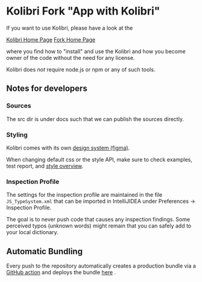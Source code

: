 
# Kolibri Fork "App with Kolibri"

If you want to use Kolibri, please have a look at the  

[Kolibri Home Page](https://webengineering-fhnw.github.io/Kolibri/index.html)
[Fork Home Page](https://webengineering-fhnw.github.io/App-with-Kolibri/index.html)

where you find how to "install" and use the Kolibri and how
you become owner of the code without the need for any license.

Kolibri does _not_ require node.js or npm or any of such tools.

## Notes for developers

### Sources
The src dir is under docs such that we can publish the sources directly.

### Styling
Kolibri comes with its own 
[design system (figma)](https://www.figma.com/file/8Yq9C2CFomC1Uv6qlzfGri/Kolibri-(%CE%B1)?node-id=82%3A1326&t=iNQmpiVgOXTlKYeb-1).

When changing default css or the style API, make sure to check examples, test report, and
[style overview](https://webengineering-fhnw.github.io/Kolibri/src/examples/style/styleOverview.html).

### Inspection Profile
The settings for the inspection profile are maintained in the file `JS_TypeSystem.xml`
that can be imported in IntelliJIDEA under Preferences -> Inspection Profile.

The goal is to never push code that causes any inspection findings.
Some perceived typos (unknown words) might remain that you can safely add to your local dictionary.

## Automatic Bundling
Every push to the repository automatically creates a production bundle via a 
[GitHub action](https://github.com/WebEngineering-FHNW/Kolibri/actions)
and deploys the bundle 
[here](https://raw.githubusercontent.com/WebEngineering-FHNW/Kolibri/gh-pages/productionBundle.js) 
.
